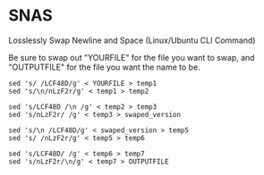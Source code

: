# SNAS
Losslessly Swap Newline and Space (Linux/Ubuntu CLI Command)

Be sure to swap out "YOURFILE" for the file you want to swap, and "OUTPUTFILE" for the file you want the name to be.

```
sed 's/ /LCF48D/g' < YOURFILE > temp1
sed 's/\n/nLzF2r/g' < temp1 > temp2

sed 's/LCF48D /\n /g' < temp2 > temp3
sed 's/nLzF2r/ /g' < temp3 > swaped_version

sed 's/\n /LCF48D/g' < swaped_version > temp5
sed 's/ /nLzF2r/g' < temp5 > temp6

sed 's/LCF48D/ /g' < temp6 > temp7
sed 's/nLzF2r/\n/g' < temp7 > OUTPUTFILE
```
